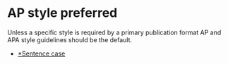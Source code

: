 # AP style preferred

Unless a specific style is required by a primary publication format AP and APA style guidelines should be the default.

* [*Sentence case](/80)
